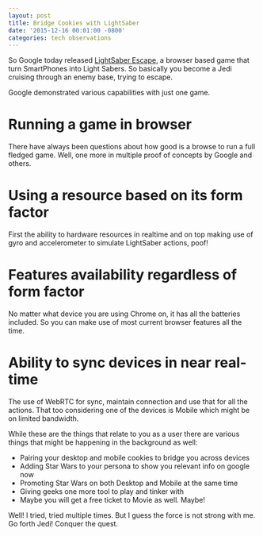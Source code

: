 ```yaml
---
layout: post
title: Bridge Cookies with LightSaber
date: '2015-12-16 00:01:00 -0800'
categories: tech observations
---
```


So Google today released [LightSaber Escape](https://lightsaber.withgoogle.com/), a browser based game that turn SmartPhones into Light Sabers. So basically you become a Jedi cruising through an enemy base, trying to escape.

Google demonstrated various capabilities with just one game.

# Running a game in browser
There have always been questions about how good is a browse to run a full fledged game. Well, one more in multiple proof of concepts by Google and others.

# Using a resource based on its form factor
First the ability to hardware resources in realtime and on top making use of gyro and accelerometer to simulate LightSaber actions, poof!

# Features availability regardless of form factor
No matter what device you are using Chrome on, it has all the batteries included. So you can make use of most current browser features all the time.

# Ability to sync devices in near real-time
The use of WebRTC for sync, maintain connection and use that for all the actions. That too considering one of the devices is Mobile which might be on limited bandwidth.

While these are the things that relate to you as a user there are various things that might be happening in the background as well:
- Pairing your desktop and mobile cookies to bridge you across devices  
- Adding Star Wars to your persona to show you relevant info on google now  
- Promoting Star Wars on both Desktop and Mobile at the same time  
- Giving geeks one more tool to play and tinker with  
- Maybe you will get a free ticket to Movie as well. Maybe!  

Well! I tried, tried multiple times. But I guess the force is not strong with me. Go forth Jedi! Conquer the quest.
